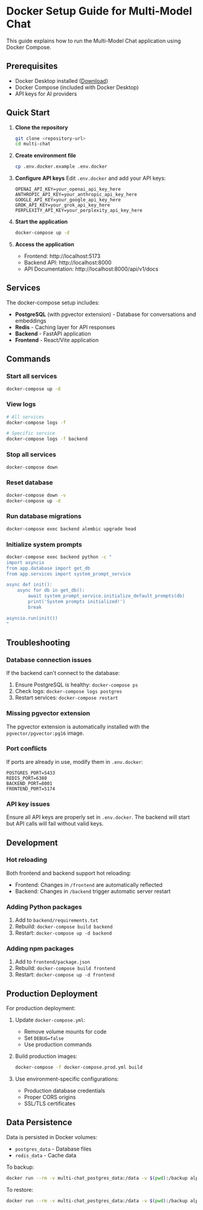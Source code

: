 # Docker Setup Guide for Multi-Model Chat

This guide explains how to run the Multi-Model Chat application using Docker Compose.

## Prerequisites

- Docker Desktop installed ([Download](https://www.docker.com/products/docker-desktop))
- Docker Compose (included with Docker Desktop)
- API keys for AI providers

## Quick Start

1. **Clone the repository**
   ```bash
   git clone <repository-url>
   cd multi-chat
   ```

2. **Create environment file**
   ```bash
   cp .env.docker.example .env.docker
   ```

3. **Configure API keys**
   Edit `.env.docker` and add your API keys:
   ```env
   OPENAI_API_KEY=your_openai_api_key_here
   ANTHROPIC_API_KEY=your_anthropic_api_key_here
   GOOGLE_API_KEY=your_google_api_key_here
   GROK_API_KEY=your_grok_api_key_here
   PERPLEXITY_API_KEY=your_perplexity_api_key_here
   ```

4. **Start the application**
   ```bash
   docker-compose up -d
   ```

5. **Access the application**
   - Frontend: http://localhost:5173
   - Backend API: http://localhost:8000
   - API Documentation: http://localhost:8000/api/v1/docs

## Services

The docker-compose setup includes:

- **PostgreSQL** (with pgvector extension) - Database for conversations and embeddings
- **Redis** - Caching layer for API responses
- **Backend** - FastAPI application
- **Frontend** - React/Vite application

## Commands

### Start all services
```bash
docker-compose up -d
```

### View logs
```bash
# All services
docker-compose logs -f

# Specific service
docker-compose logs -f backend
```

### Stop all services
```bash
docker-compose down
```

### Reset database
```bash
docker-compose down -v
docker-compose up -d
```

### Run database migrations
```bash
docker-compose exec backend alembic upgrade head
```

### Initialize system prompts
```bash
docker-compose exec backend python -c "
import asyncio
from app.database import get_db
from app.services import system_prompt_service

async def init():
    async for db in get_db():
        await system_prompt_service.initialize_default_prompts(db)
        print('System prompts initialized!')
        break

asyncio.run(init())
"
```

## Troubleshooting

### Database connection issues
If the backend can't connect to the database:
1. Ensure PostgreSQL is healthy: `docker-compose ps`
2. Check logs: `docker-compose logs postgres`
3. Restart services: `docker-compose restart`

### Missing pgvector extension
The pgvector extension is automatically installed with the `pgvector/pgvector:pg16` image.

### Port conflicts
If ports are already in use, modify them in `.env.docker`:
```env
POSTGRES_PORT=5433
REDIS_PORT=6380
BACKEND_PORT=8001
FRONTEND_PORT=5174
```

### API key issues
Ensure all API keys are properly set in `.env.docker`. The backend will start but API calls will fail without valid keys.

## Development

### Hot reloading
Both frontend and backend support hot reloading:
- Frontend: Changes in `/frontend` are automatically reflected
- Backend: Changes in `/backend` trigger automatic server restart

### Adding Python packages
1. Add to `backend/requirements.txt`
2. Rebuild: `docker-compose build backend`
3. Restart: `docker-compose up -d backend`

### Adding npm packages
1. Add to `frontend/package.json`
2. Rebuild: `docker-compose build frontend`
3. Restart: `docker-compose up -d frontend`

## Production Deployment

For production deployment:

1. Update `docker-compose.yml`:
   - Remove volume mounts for code
   - Set `DEBUG=false`
   - Use production commands

2. Build production images:
   ```bash
   docker-compose -f docker-compose.prod.yml build
   ```

3. Use environment-specific configurations:
   - Production database credentials
   - Proper CORS origins
   - SSL/TLS certificates

## Data Persistence

Data is persisted in Docker volumes:
- `postgres_data` - Database files
- `redis_data` - Cache data

To backup:
```bash
docker run --rm -v multi-chat_postgres_data:/data -v $(pwd):/backup alpine tar czf /backup/postgres_backup.tar.gz -C /data .
```

To restore:
```bash
docker run --rm -v multi-chat_postgres_data:/data -v $(pwd):/backup alpine tar xzf /backup/postgres_backup.tar.gz -C /data
```

